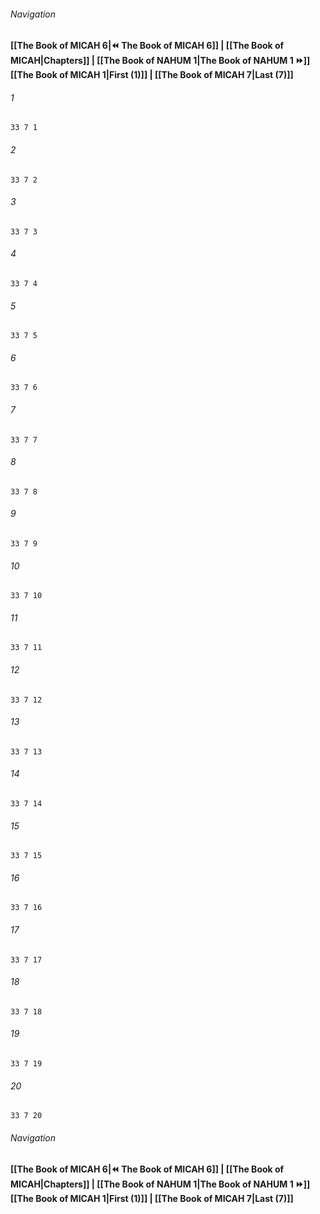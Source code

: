 
###### Navigation
**[[The Book of MICAH 6|⏪ The Book of MICAH 6]] | [[The Book of MICAH|Chapters]] | [[The Book of NAHUM 1|The Book of NAHUM 1 ⏩]]**
**[[The Book of MICAH 1|First (1)]] | [[The Book of MICAH 7|Last (7)]]**

###### 1
``` verse
33 7 1 
```
###### 2
``` verse
33 7 2 
```
###### 3
``` verse
33 7 3 
```
###### 4
``` verse
33 7 4 
```
###### 5
``` verse
33 7 5 
```
###### 6
``` verse
33 7 6 
```
###### 7
``` verse
33 7 7 
```
###### 8
``` verse
33 7 8 
```
###### 9
``` verse
33 7 9 
```
###### 10
``` verse
33 7 10 
```
###### 11
``` verse
33 7 11 
```
###### 12
``` verse
33 7 12 
```
###### 13
``` verse
33 7 13 
```
###### 14
``` verse
33 7 14 
```
###### 15
``` verse
33 7 15 
```
###### 16
``` verse
33 7 16 
```
###### 17
``` verse
33 7 17 
```
###### 18
``` verse
33 7 18 
```
###### 19
``` verse
33 7 19 
```
###### 20
``` verse
33 7 20 
```

###### Navigation
**[[The Book of MICAH 6|⏪ The Book of MICAH 6]] | [[The Book of MICAH|Chapters]] | [[The Book of NAHUM 1|The Book of NAHUM 1 ⏩]]**
**[[The Book of MICAH 1|First (1)]] | [[The Book of MICAH 7|Last (7)]]**

